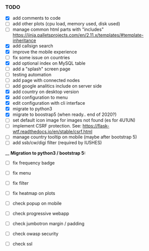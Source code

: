
### TODO
- [x] add comments to code
- [ ] add other plots (cpu load, memory used, disk used)
- [ ] manage common html parts with "includes" https://jinja.palletsprojects.com/en/2.11.x/templates/#template-inheritance
- [x] add callsign search
- [x] improve the mobile experience
- [ ] fix some issue on countries
- [x] add optional index on MySQL table
- [ ] add a "splash" screen page
- [ ] testing automation
- [ ] add page with connected nodes
- [ ] add google analitics include on server side
- [x] add country on desktop version
- [x] add configuration to menu
- [x] edit configuration with cli interface
- [x] migrate to python3 
- [x] migrate to boostrap5 (when ready.. end of 2020?)
- [ ] set default icon image for images not found (es for 4U1UN)
- [ ] implement CSRF protection. See:   https://flask-wtf.readthedocs.io/en/stable/csrf.html
- [ ] manage country tooltip on mobile (maybe after bootstrap 5)
- [ ] add ssb/cw/digi filter (required by IU5HES) 

__
**Migration to python3 / bootstrap 5:**
- [ ] fix frequency badge
- [ ] fix menu
- [ ] fix filter
- [ ] fix heatmap on plots
- [ ] check popup on mobile
- [ ] check progressive webapp
- [ ] check jumbotron margin / padding
- [ ] check owasp security
- [ ] check ssl

